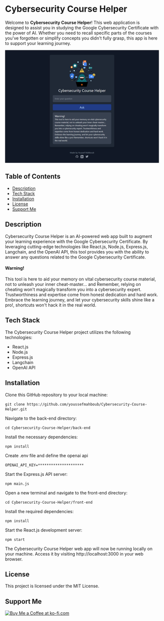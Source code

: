 # Cybersecurity Course Helper

Welcome to **Cybersecurity Course Helper**! This web application is designed to assist you in studying the Google Cybersecurity Certificate with the power of AI. Whether you need to recall specific parts of the courses you've forgotten or simplify concepts you didn't fully grasp, this app is here to support your learning journey.

![Screenshot](Screenshot.png)


## Table of Contents

- [Description](#description)
- [Tech Stack](#tech-stack)
- [Installation](#installation)
- [License](#license)
- [Support Me](#support-me)
## Description

Cybersecurity Course Helper is an AI-powered web app built to augment your learning experience with the Google Cybersecurity Certificate. By leveraging cutting-edge technologies like React.js, Node.js, Express.js, Langchain, and the OpenAI API, this tool provides you with the ability to answer any questions related to the Google Cybersecurity Certificate.
> 
#### Warning!
This tool is here to aid your memory on vital cybersecurity course material, not to unleash your inner cheat-master... and Remember, relying on cheating won't magically transform you into a cybersecurity expert. Trustworthiness and expertise come from honest dedication and hard work. Embrace the learning journey, and let your cybersecurity skills shine like a pro!, shortcuts won't hack it in the real world.

## Tech Stack

The Cybersecurity Course Helper project utilizes the following technologies:

- React.js
- Node.js
- Express.js
- Langchain
- OpenAI API


## Installation


Clone this GitHub repository to your local machine:

    git clone https://github.com/youssefmahboub/Cybersecurity-Course-Helper.git
    
	
Navigate to the back-end directory:

    cd Cybersecurity-Course-Helper/back-end
	
Install the necessary dependencies:

    npm install
	
Create .env file and define the openai api

    OPENAI_API_KEY=*********************
	
Start the Express.js API server:

    npm main.js
	
Open a new terminal and navigate to the front-end directory:

    cd Cybersecurity-Course-Helper/front-end
	
Install the required dependencies:

    npm install
	
Start the React.js development server:

    npm start
	
The Cybersecurity Course Helper web app will now be running locally on your machine. Access it by visiting http://localhost:3000 in your web browser.


## License
This project is licensed under the MIT License.

## Support Me
<a href='https://ko-fi.com/N4N6MEFGD' target='_blank'><img height='36' style='border:0px;height:36px;' src='https://storage.ko-fi.com/cdn/kofi2.png?v=3' border='0' alt='Buy Me a Coffee at ko-fi.com' /></a>
